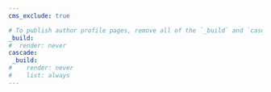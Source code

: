 ```yaml
---
cms_exclude: true

# To publish author profile pages, remove all of the `_build` and `cascade` settings below.
_build:
#  render: never
cascade:
 _build:
#    render: never
#    list: always
---
```

